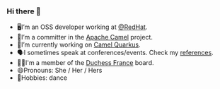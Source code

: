 ### Hi there 👋

- 🖥I’m an OSS developer working at [@RedHat](https://www.redhat.com/).
- 🐪I’m a committer in the [Apache Camel](https://camel.apache.org/) project.
- 🔭I’m currently working on [Camel Quarkus](https://camel.apache.org/camel-quarkus).
- 🗣I sometimes speak at conferences/events. Check my [references](https://github.com/zbendhiba/conference-talks).
- 👯‍♀I'm a member of the [Duchess France](https://www.duchess-france.org/) board.
- 😄Pronouns: She / Her / Hers
- 💃Hobbies: dance
